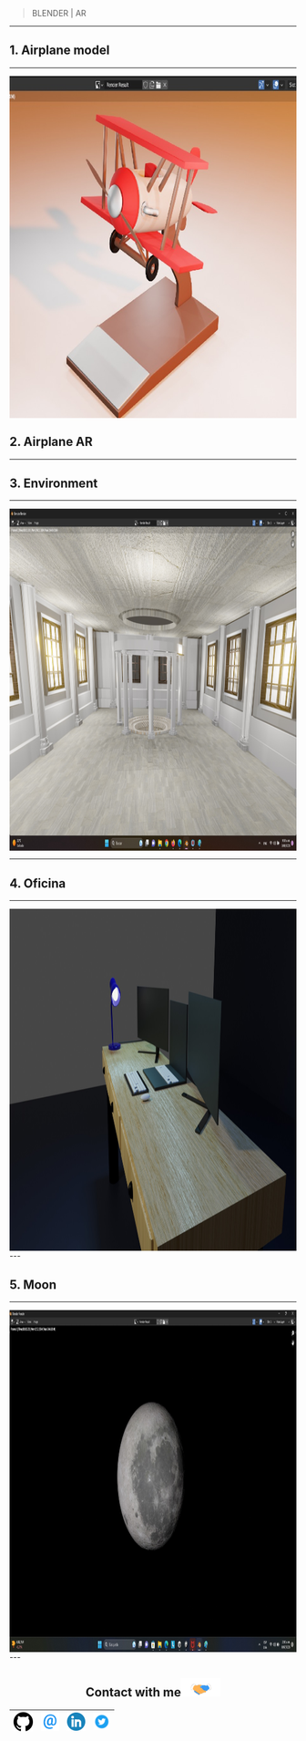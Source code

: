 > BLENDER | AR
---

## 1. Airplane model
---
<div align="center">
    <a href="personal logo"><img src="https://github.com/ricardo1470/Blender/blob/main/Images/69cbbeaa-31d6-436f-850c-5970b8748f63.jpg" align="middle" width="600" height="600"></a>
</div>

## 2. Airplane AR
---
## 3. Environment
---
<div align="center">
    <a href="personal logo"><img src="https://github.com/ricardo1470/Blender/blob/main/Environment/img/envionment16.jpg" align="middle" width="600" height="600"></a>
</div>

---

## 4. Oficina
---
<div align="center">
    <a href="personal logo"><img src="https://github.com/ricardo1470/Blender/blob/main/oficina/noche.jpg" align="middle" width="600" height="600"></a>
</div>
---

## 5. Moon
---
<div align="center">
    <a href="personal logo"><img src="https://github.com/ricardo1470/Blender/blob/main/Moon/Images/Moon1.jpg" align="middle" width="600" height="600"></a>
</div>
---


<div align="center">

<h2>
    Contact with me<img src="https://github.com/ricardo1470/ricardo1470/blob/master/img/Handshake.gif" height="32px">
</h2>

| [<img src="https://github.com/ricardo1470/ricardo1470/blob/master/img/GitHub.png" alt="Github logo" width="34">](https://github.com/ricardo1470/README/blob/master/README.md) | [<img src="https://github.com/ricardo1470/ricardo1470/blob/master/img/email.png" alt="email logo" height="32">](mailto:ricardo.alfonso.camayo@gmail.com) | [<img src="https://github.com/ricardo1470/ricardo1470/blob/master/img/linkedin-icon.png" alt="Linkedin Logo" width="32">](https://www.linkedin.com/in/ricardo-alfonso-camayo/) | [<img src="https://github.com/ricardo1470/ricardo1470/blob/master/img/twitter.png" alt="Twitter Logo" width="30">](https://twitter.com/RICARDO1470) |
|:---:|:---:|:---:|:---:|